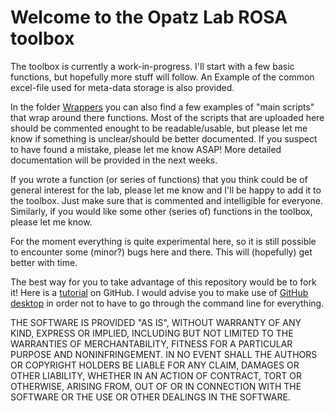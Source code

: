 # Welcome to the Opatz Lab ROSA toolbox

The toolbox is currently a work-in-progress. 
I'll start with a few basic functions, but hopefully more stuff will follow. An Example of the common excel-file used for meta-data storage is also provided.

In the folder [Wrappers](https://github.com/mchini/HanganuOpatzToolbox/tree/master/Wrappers) you can also find a few examples of "main scripts" that wrap around there functions.
Most of the scripts that are uploaded here should be commented enought to be readable/usable, but please let me know if something is unclear/should be better documented.
If you suspect to have found a mistake, please let me know ASAP!
More detailed documentation will be provided in the next weeks.

If you wrote a function (or series of functions) that you think could be of general interest for the lab, please let me know and I'll be happy to add it to the toolbox. Just make sure that is commented and intelligible for everyone.
Similarly, if you would like some other (series of) functions in the toolbox, please let me know.

For the moment everything is quite experimental here, so it is still possible to encounter some (minor?) bugs here and there. This will (hopefully) get better with time.

The best way for you to take advantage of this repository would be to fork it! 
Here is a [tutorial](https://guides.github.com/activities/hello-world/) on GitHub.
I would advise you to make use of [GitHub desktop](https://desktop.github.com/) in order not to have to go through the command line for everything.

THE SOFTWARE IS PROVIDED "AS IS", WITHOUT WARRANTY OF ANY KIND, EXPRESS OR IMPLIED, INCLUDING BUT NOT LIMITED TO THE WARRANTIES OF MERCHANTABILITY, FITNESS FOR A PARTICULAR PURPOSE AND NONINFRINGEMENT. IN NO EVENT SHALL THE AUTHORS OR COPYRIGHT HOLDERS BE LIABLE FOR ANY CLAIM, DAMAGES OR OTHER LIABILITY, WHETHER IN AN ACTION OF CONTRACT, TORT OR OTHERWISE, ARISING FROM, OUT OF OR IN CONNECTION WITH THE SOFTWARE OR THE USE OR OTHER DEALINGS IN THE SOFTWARE.


